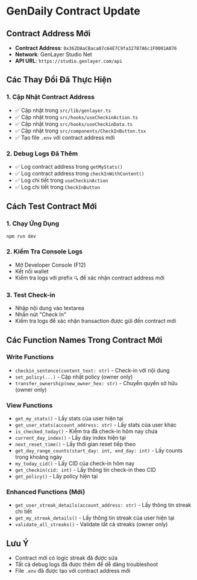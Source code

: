 # GenDaily Contract Update

## Contract Address Mới
- **Contract Address**: `0x362DAaCBaca07c64E7C9fa32787A6c1F0001A076`
- **Network**: GenLayer Studio Net
- **API URL**: `https://studio.genlayer.com/api`

## Các Thay Đổi Đã Thực Hiện

### 1. Cập Nhật Contract Address
- ✅ Cập nhật trong `src/lib/genlayer.ts`
- ✅ Cập nhật trong `src/hooks/useCheckinAction.ts`
- ✅ Cập nhật trong `src/hooks/useCheckinData.ts`
- ✅ Cập nhật trong `src/components/CheckInButton.tsx`
- ✅ Tạo file `.env` với contract address mới

### 2. Debug Logs Đã Thêm
- ✅ Log contract address trong `getMyStats()`
- ✅ Log contract address trong `checkInWithContent()`
- ✅ Log chi tiết trong `useCheckinAction`
- ✅ Log chi tiết trong `CheckInButton`

## Cách Test Contract Mới

### 1. Chạy Ứng Dụng
```bash
npm run dev
```

### 2. Kiểm Tra Console Logs
- Mở Developer Console (F12)
- Kết nối wallet
- Kiểm tra logs với prefix `🔍` để xác nhận contract address mới

### 3. Test Check-in
- Nhập nội dung vào textarea
- Nhấn nút "Check In"
- Kiểm tra logs để xác nhận transaction được gửi đến contract mới

## Các Function Names Trong Contract Mới

### Write Functions
- `checkin_sentence(content_text: str)` - Check-in với nội dung
- `set_policy(...)` - Cập nhật policy (owner only)
- `transfer_ownership(new_owner_hex: str)` - Chuyển quyền sở hữu (owner only)

### View Functions
- `get_my_stats()` - Lấy stats của user hiện tại
- `get_user_stats(account_address: str)` - Lấy stats của user khác
- `is_checked_today()` - Kiểm tra đã check-in hôm nay chưa
- `current_day_index()` - Lấy day index hiện tại
- `next_reset_time()` - Lấy thời gian reset tiếp theo
- `get_day_range_counts(start_day: int, end_day: int)` - Lấy counts trong khoảng ngày
- `my_today_cid()` - Lấy CID của check-in hôm nay
- `get_checkin(cid: int)` - Lấy thông tin check-in theo CID
- `get_policy()` - Lấy policy hiện tại

### Enhanced Functions (Mới)
- `get_user_streak_details(account_address: str)` - Lấy thông tin streak chi tiết
- `get_my_streak_details()` - Lấy thông tin streak của user hiện tại
- `validate_all_streaks()` - Validate tất cả streaks (owner only)

## Lưu Ý
- Contract mới có logic streak đã được sửa
- Tất cả debug logs đã được thêm để dễ dàng troubleshoot
- File `.env` đã được tạo với contract address mới

